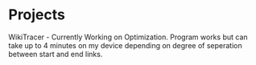 # Projects
WikiTracer - Currently Working on Optimization. 
Program works but can take up to 4 minutes on my device depending on degree of seperation between start and end links.
